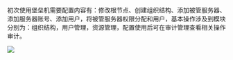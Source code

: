 
初次使用堡垒机需要配置内容有：修改根节点、创建组织结构、添加被管服务器、添加服务器账号、添加用户，将被管服务器权限分配和用户，基本操作涉及到模块分别为：组织结构，用户管理，资源管理，配置使用后可在审计管理查看相关操作审计。

![](https://main.qcloudimg.com/raw/c39aea66e32649c49a78dd8c3ea03ad6.png)
